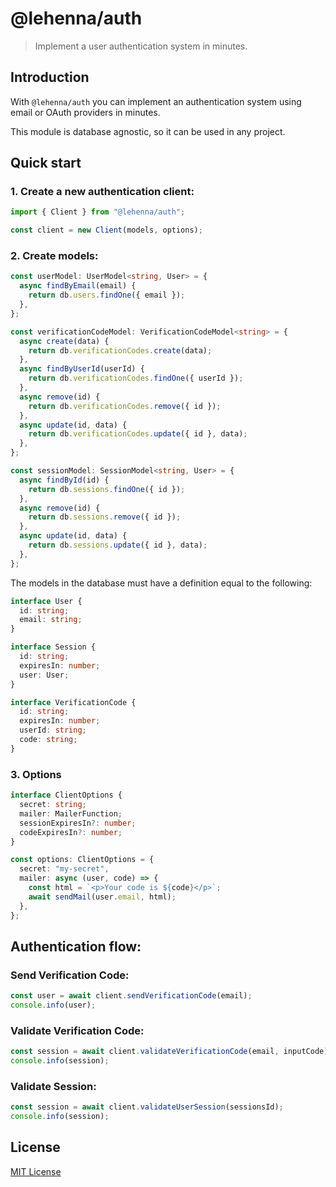 # @lehenna/auth

> Implement a user authentication system in minutes.

## Introduction

With `@lehenna/auth` you can implement an authentication system using email or OAuth providers in minutes.

This module is database agnostic, so it can be used in any project.

## Quick start

### 1. Create a new authentication client:

```ts
import { Client } from "@lehenna/auth";

const client = new Client(models, options);
```

### 2. Create models:

```ts
const userModel: UserModel<string, User> = {
  async findByEmail(email) {
    return db.users.findOne({ email });
  },
};

const verificationCodeModel: VerificationCodeModel<string> = {
  async create(data) {
    return db.verificationCodes.create(data);
  },
  async findByUserId(userId) {
    return db.verificationCodes.findOne({ userId });
  },
  async remove(id) {
    return db.verificationCodes.remove({ id });
  },
  async update(id, data) {
    return db.verificationCodes.update({ id }, data);
  },
};

const sessionModel: SessionModel<string, User> = {
  async findById(id) {
    return db.sessions.findOne({ id });
  },
  async remove(id) {
    return db.sessions.remove({ id });
  },
  async update(id, data) {
    return db.sessions.update({ id }, data);
  },
};
```

The models in the database must have a definition equal to the following:

```ts
interface User {
  id: string;
  email: string;
}

interface Session {
  id: string;
  expiresIn: number;
  user: User;
}

interface VerificationCode {
  id: string;
  expiresIn: number;
  userId: string;
  code: string;
}
```

### 3. Options

```ts
interface ClientOptions {
  secret: string;
  mailer: MailerFunction;
  sessionExpiresIn?: number;
  codeExpiresIn?: number;
}

const options: ClientOptions = {
  secret: "my-secret",
  mailer: async (user, code) => {
    const html = `<p>Your code is ${code}</p>`;
    await sendMail(user.email, html);
  },
};
```

## Authentication flow:

### Send Verification Code:

```ts
const user = await client.sendVerificationCode(email);
console.info(user);
```

### Validate Verification Code:

```ts
const session = await client.validateVerificationCode(email, inputCode);
console.info(session);
```

### Validate Session:

```ts
const session = await client.validateUserSession(sessionsId);
console.info(session);
```

## License

[MIT License](/LICENSE.md)
